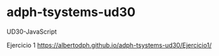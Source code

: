 # adph-tsystems-ud30
UD30-JavaScript

Ejercicio 1
https://albertodph.github.io/adph-tsystems-ud30/Ejercicio1/

